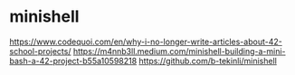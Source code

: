 # minishell
https://www.codequoi.com/en/why-i-no-longer-write-articles-about-42-school-projects/
https://m4nnb3ll.medium.com/minishell-building-a-mini-bash-a-42-project-b55a10598218
https://github.com/b-tekinli/minishell

